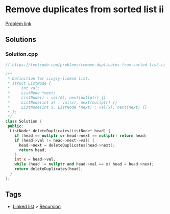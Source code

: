 # Remove duplicates from sorted list ii

[Problem link](https://leetcode.com/problems/remove-duplicates-from-sorted-list-ii)

## Solutions


### Solution.cpp
```cpp
// https://leetcode.com/problems/remove-duplicates-from-sorted-list-ii

/**
 * Definition for singly-linked list.
 * struct ListNode {
 *     int val;
 *     ListNode *next;
 *     ListNode() : val(0), next(nullptr) {}
 *     ListNode(int x) : val(x), next(nullptr) {}
 *     ListNode(int x, ListNode *next) : val(x), next(next) {}
 * };
 */
class Solution {
 public:
  ListNode* deleteDuplicates(ListNode* head) {
    if (head == nullptr or head->next == nullptr) return head;
    if (head->val != head->next->val) {
      head->next = deleteDuplicates(head->next);
      return head;
    }
    int x = head->val;
    while (head != nullptr and head->val == x) head = head->next;
    return deleteDuplicates(head);
  }
};
```
## Tags

* [Linked list](/Collections/linked-list.md#linked-list) > [Recursion](/Collections/linked-list.md#recursion)
